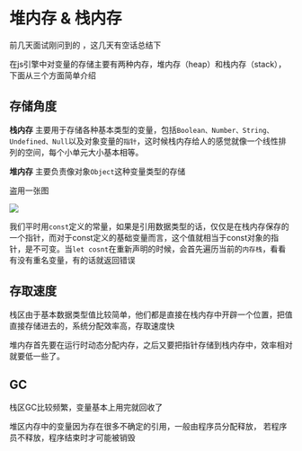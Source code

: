

# 堆内存 & 栈内存

前几天面试刚问到的 ，这几天有空话总结下 

在js引擎中对变量的存储主要有两种内存，堆内存（heap）和栈内存（stack），下面从三个方面简单介绍

## 存储角度

**栈内存** 主要用于存储各种基本类型的变量，包括`Boolean、Number、String、Undefined、Null`以及对象变量的`指针`，这时候栈内存给人的感觉就像一个线性排列的空间，每个小单元大小基本相等。


**堆内存** 主要负责像对象`Object`这种变量类型的存储 

盗用一张图

![](https://ae01.alicdn.com/kf/H98e4d550d5d444d9b8d1666c70024915J.png)

我们平时用`const`定义的常量，如果是引用数据类型的话，仅仅是在栈内存保存的一个指针，而对于const定义的基础变量而言，这个值就相当于const对象的指针，是不可变。当`let cosnt`在重新声明的时候，会首先遍历当前的`内存栈`，看看有没有重名变量，有的话就返回错误

## 存取速度 

栈区由于基本数据类型值比较简单，他们都是直接在栈内存中开辟一个位置，把值直接存储进去的，系统分配效率高，存取速度快

堆内存首先要在运行时动态分配内存，之后又要把指针存储到栈内存中，效率相对就要低一些了。


## GC

栈区GC比较频繁，变量基本上用完就回收了

堆区内存中的变量因为存在很多不确定的引用，一般由程序员分配释放， 若程序员不释放，程序结束时才可能被销毁